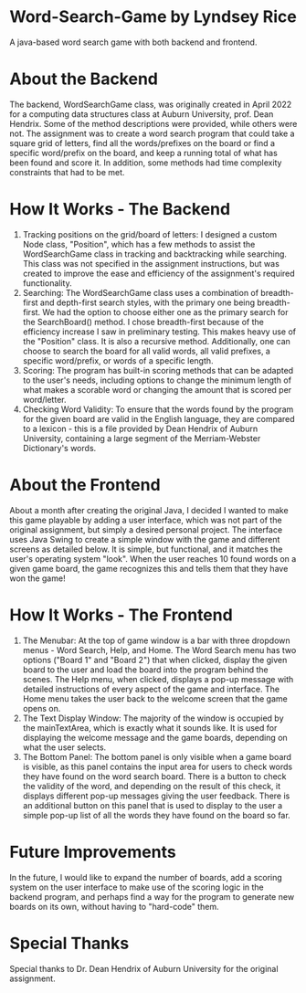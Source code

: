 # Word-Search-Game by Lyndsey Rice
A java-based word search game with both backend and frontend.

# About the Backend
The backend, WordSearchGame class, was originally created in April 2022 for a computing data structures class at Auburn University, prof. Dean Hendrix. Some of the method descriptions were provided, while others were not. The assignment was to create a word search program that could take a square grid of letters, find all the words/prefixes on the board or find a specific word/prefix on the board, and keep a running total of what has been found and score it. In addition, some methods had time complexity constraints that had to be met.

# How It Works - The Backend
1. Tracking positions on the grid/board of letters: I designed a custom Node class, "Position", which has a few methods to assist the WordSearchGame class in tracking and backtracking while searching. This class was not specified in the assignment instructions, but was created to improve the ease and efficiency of the assignment's required functionality.
2. Searching: The WordSearchGame class uses a combination of breadth-first and depth-first search styles, with the primary one being breadth-first. We had the option to choose either one as the primary search for the SearchBoard() method. I chose breadth-first because of the efficiency increase I saw in preliminary testing. This makes heavy use of the "Position" class. It is also a recursive method. Additionally, one can choose to search the board for all valid words, all valid prefixes, a specific word/prefix, or words of a specific length.
3. Scoring: The program has built-in scoring methods that can be adapted to the user's needs, including options to change the minimum length of what makes a scorable word or changing the amount that is scored per word/letter.
4. Checking Word Validity: To ensure that the words found by the program for the given board are valid in the English language, they are compared to a lexicon - this is a file provided by Dean Hendrix of Auburn University, containing a large segment of the Merriam-Webster Dictionary's words.

# About the Frontend
About a month after creating the original Java, I decided I wanted to make this game playable by adding a user interface, which was not part of the original assignment, but simply a desired personal project. The interface uses Java Swing to create a simple window with the game and different screens as detailed below. It is simple, but functional, and it matches the user's operating system "look". When the user reaches 10 found words on a given game board, the game recognizes this and tells them that they have won the game!

# How It Works - The Frontend
1. The Menubar: At the top of game window is a bar with three dropdown menus - Word Search, Help, and Home. The Word Search menu has two options ("Board 1" and "Board 2") that when clicked, display the given board to the user and load the board into the program behind the scenes. The Help menu, when clicked, displays a pop-up message with detailed instructions of every aspect of the game and interface. The Home menu takes the user back to the welcome screen that the game opens on.
2. The Text Display Window: The majority of the window is occupied by the mainTextArea, which is exactly what it sounds like. It is used for displaying the welcome message and the game boards, depending on what the user selects.
3. The Bottom Panel: The bottom panel is only visible when a game board is visible, as this panel contains the input area for users to check words they have found on the word search board. There is a button to check the validity of the word, and depending on the result of this check, it displays different pop-up messages giving the user feedback. There is an additional button on this panel that is used to display to the user a simple pop-up list of all the words they have found on the board so far.

# Future Improvements
In the future, I would like to expand the number of boards, add a scoring system on the user interface to make use of the scoring logic in the backend program, and perhaps find a way for the program to generate new boards on its own, without having to "hard-code" them.

# Special Thanks
Special thanks to Dr. Dean Hendrix of Auburn University for the original assignment.
